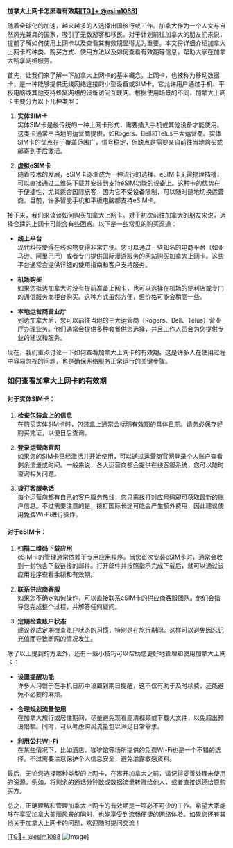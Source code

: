 **加拿大上网卡怎麽看有效期[[TG💪+ @esim1088](https://t.me/s/esim1088)]**

随着全球化的加速，越来越多的人选择出国旅行或工作。加拿大作为一个人文与自然风光兼具的国家，吸引了无数游客和移民。对于计划前往加拿大的朋友们来说，提前了解如何使用上网卡以及查看其有效期显得尤为重要。本文将详细介绍加拿大上网卡的种类、购买方式、使用方法以及如何查看有效期等信息，帮助大家在加拿大畅享网络服务。

首先，让我们来了解一下加拿大上网卡的基本概念。上网卡，也被称为移动数据卡，是一种能够提供无线网络连接的小型设备或SIM卡。它允许用户通过手机、平板电脑或其他支持蜂窝网络的设备访问互联网。根据使用场景的不同，加拿大上网卡主要分为以下几种类型：

1. **实体SIM卡**  
   实体SIM卡是最传统的一种上网卡形式，需要插入手机或其他设备才能使用。这类卡通常由当地的运营商提供，如Rogers、Bell和Telus三大运营商。实体SIM卡的优点在于覆盖范围广，信号稳定，但缺点是需要亲自前往当地购买或邮寄到手后激活。

2. **虚拟eSIM卡**  
   随着技术的发展，eSIM卡逐渐成为一种流行的选择。eSIM卡无需物理插槽，可以直接通过二维码下载并安装到支持eSIM功能的设备上。这种卡的优势在于便捷性，尤其适合国际旅客，因为它不受设备限制，可以随时随地切换运营商。目前，许多智能手机和平板电脑都支持eSIM卡。

接下来，我们来谈谈如何购买加拿大上网卡。对于初次前往加拿大的朋友来说，选择合适的上网卡可能会有些困惑。以下是一些常见的购买渠道：

- **线上平台**  
  现代科技使得在线购物变得非常方便。您可以通过一些知名的电商平台（如亚马逊、阿里巴巴）或者专门提供国际漫游服务的网站购买加拿大上网卡。这些平台通常会提供详细的使用指南和客户支持服务。

- **机场购买**  
  如果您抵达加拿大时没有提前准备上网卡，也可以选择在机场的便利店或专门的通信服务商柜台购买。这种方式虽然方便，但价格可能会稍高一些。

- **本地运营商营业厅**  
  到达加拿大后，您可以前往当地的三大运营商（Rogers、Bell、Telus）营业厅办理业务。他们通常会提供多种套餐供您选择，并且工作人员会为您提供专业的建议和服务。

现在，我们重点讨论一下如何查看加拿大上网卡的有效期。这是许多人在使用过程中容易忽视的问题，也是确保网络服务正常运行的关键步骤。

### 如何查看加拿大上网卡的有效期

#### 对于实体SIM卡：
1. **检查包装盒上的信息**  
   在购买实体SIM卡时，包装盒上通常会标明有效期的具体日期。请务必保存好购买凭证，以便日后查询。

2. **登录运营商官网**  
   如果您的SIM卡已经激活并开始使用，可以通过运营商官网登录个人账户查看剩余流量或时间。一般来说，各大运营商都会提供在线客服系统，您可以随时咨询相关问题。

3. **拨打客服电话**  
   每个运营商都有自己的客户服务热线，您只需拨打对应号码即可获取最新的账户信息。不过需要注意的是，拨打国际长途可能会产生额外费用，因此建议使用免费Wi-Fi进行操作。

#### 对于eSIM卡：
1. **扫描二维码下载应用**  
   eSIM卡的管理通常依赖于专用应用程序。当您首次安装eSIM卡时，通常会收到一封包含下载链接的邮件。打开邮件并按照指示完成下载后，就可以通过该应用程序查看余额和有效期。

2. **联系供应商客服**  
   如果您不确定如何操作，可以直接联系eSIM卡的供应商客服团队。他们会指导您完成整个过程，并解答任何疑问。

3. **定期检查账户状态**  
   建议养成定期检查账户状态的习惯，特别是在旅行期间。这样可以避免因忘记充值而导致断网的情况发生。

除了以上提到的方法外，还有一些小技巧可以帮助您更好地管理和使用加拿大上网卡：

- **设置提醒功能**  
  许多人习惯于在手机日历中设置到期日提醒，这不仅有助于及时续费，还能避免不必要的麻烦。

- **合理规划流量使用**  
  在加拿大旅行或居住期间，尽量避免观看高清视频或下载大文件，以免超出预设限额。同时，可以考虑购买流量包以满足日常需求。

- **利用公共Wi-Fi**  
  在某些情况下，比如酒店、咖啡馆等场所提供的免费Wi-Fi也是一个不错的选择。不过需要注意保护个人信息安全，避免泄露敏感资料。

最后，无论您选择哪种类型的上网卡，在离开加拿大之前，请记得妥善处理未使用的资源。例如，将剩余的通话分钟数或数据流量转赠给他人，或者直接退还给原购买方。

总之，正确理解和管理加拿大上网卡的有效期是一项必不可少的工作。希望大家能够在享受加拿大美丽风景的同时，也能享受到流畅便捷的网络体验。如果您还有其他关于加拿大上网卡的问题，欢迎随时提问交流！

[[TG💪+ @esim1088](https://t.me/s/esim1088) ![Image](https://i.postimg.cc/4NQfJmqS/Snipaste-2025-05-13-00-14-12.png)]